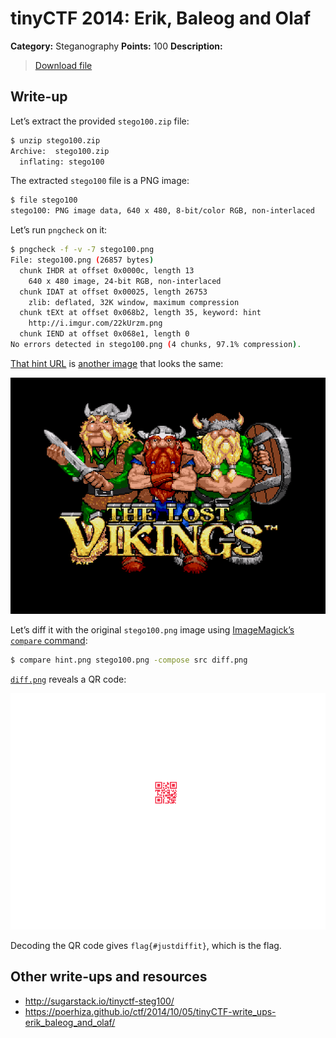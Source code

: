 # tinyCTF 2014: Erik, Baleog and Olaf

**Category:** Steganography
**Points:** 100
**Description:**

> [Download file](stego100.zip)

## Write-up

Let’s extract the provided `stego100.zip` file:

```bash
$ unzip stego100.zip
Archive:  stego100.zip
  inflating: stego100
```

The extracted `stego100` file is a PNG image:

```bash
$ file stego100
stego100: PNG image data, 640 x 480, 8-bit/color RGB, non-interlaced
```

Let’s run `pngcheck` on it:

```bash
$ pngcheck -f -v -7 stego100.png
File: stego100.png (26857 bytes)
  chunk IHDR at offset 0x0000c, length 13
    640 x 480 image, 24-bit RGB, non-interlaced
  chunk IDAT at offset 0x00025, length 26753
    zlib: deflated, 32K window, maximum compression
  chunk tEXt at offset 0x068b2, length 35, keyword: hint
    http://i.imgur.com/22kUrzm.png
  chunk IEND at offset 0x068e1, length 0
No errors detected in stego100.png (4 chunks, 97.1% compression).
```

[That hint URL](https://i.imgur.com/22kUrzm.png) is [another image](hint.png) that looks the same:

![](hint.png)

Let’s diff it with the original `stego100.png` image using [ImageMagick’s `compare` command](http://www.imagemagick.org/script/compare.php):

```bash
$ compare hint.png stego100.png -compose src diff.png
```

[`diff.png`](diff.png) reveals a QR code:

![](diff.png)

Decoding the QR code gives `flag{#justdiffit}`, which is the flag.

## Other write-ups and resources

* <http://sugarstack.io/tinyctf-steg100/>
* <https://poerhiza.github.io/ctf/2014/10/05/tinyCTF-write_ups-erik_baleog_and_olaf/>
